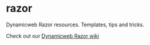 razor
=====

Dynamicweb Razor resources. Templates, tips and tricks.

Check out our [Dynamicweb Razor wiki](https://github.com/dynamicweb/razor/wiki)
